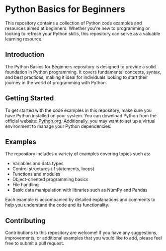 # Python Basics for Beginners

This repository contains a collection of Python code examples and resources aimed at beginners. 
Whether you're new to programming or looking to refresh your Python skills, this repository can 
serve as a valuable learning resource.

## Introduction

The Python Basics for Beginners repository is designed to provide a solid foundation in 
Python programming. It covers fundamental concepts, syntax, and best practices, 
making it ideal for individuals looking to start their journey in the world of programming 
with Python.

## Getting Started

To get started with the code examples in this repository, make sure you have Python installed on your system. 
You can download Python from the official website: [Python.org](https://www.python.org/). 
Additionally, you may want to set up a virtual environment to manage your Python dependencies.

## Examples

The repository includes a variety of examples covering topics such as:

- Variables and data types
- Control structures (if statements, loops)
- Functions and modules
- Object-oriented programming basics
- File handling
- Basic data manipulation with libraries such as NumPy and Pandas

Each example is accompanied by detailed explanations and comments to help you understand the code and its functionality.

## Contributing

Contributions to this repository are welcome! If you have any suggestions, improvements, or additional examples that you would like to add, please feel free to submit a pull request. 

